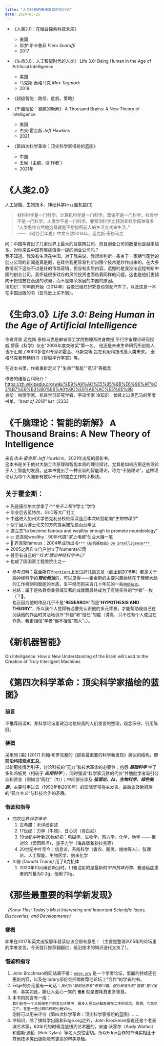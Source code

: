 ```yaml
---
title: "人与科技的未来发展形势讨论"
date: 2024-05-25
---
```


- 《人类2.0：在硅谷探索科技未来》   
    - 美国  
    - 耶罗·斯卡鲁菲 *Piero Scaruffi*    
    - 2017
- 《生命3.0：人工智能时代的人类》 Life 3.0: Being Human in the Age of Artificial Intelligence 
    - 美国
    - 马克斯·泰格马克 *Max Tegmark*
    - 2018
- 《超级智能：路径、危机、策略》  

- 《千脑理论：智能的新解》 A Thousand Brains: A New Theory of Intelligence
    - 美国
    - 杰夫·霍金斯 *Jeff Hawkins*
    - 2021

- 《第四次科学革命：顶尖科学家描绘的蓝图》
    - 中国
    - 王侯（主编，没‘作者’）
    - 2021年


# 《人类2.0》
人工智能、生物技术、神经科学(e.g.脑机接口)
> 材料科学是一门科学。计算机科学是一门科学。营销不是一门科学。社会学不是一门科学。人类学不是一门科学。要预测科学比预测非科学简单得多  
> “人类思维自然地选择就是不想按照前人的生活方式来生活。”   
> —— 《硅谷百年史》中文专访2014年，迈克斯·泰格马克   

问：中国孕育出了几家世界上最大的互联网公司，而且创业公司的数量也是越来越多。对你来说中国有哪些值得一提的创业公司吗？  
我不知道。我没有生活在中国，对于我来说，我很难判断一条关于一家朝气蓬勃的创业公司的新闻是真是假，在硅谷我更容易判断出哪个技术是炒作出来的，在大多数情况下这些不过是好的市场营销，但没有实质内容。遗憾的是我没法远程判断中国的创业公司。我怀疑很多硅谷的风险投资也面临着同样的问题，这也是他们更倾向于把钱放在衰退的欧洲，而不是繁荣发展的中国的原因。  
冷知识：10年前开始（2014年）谷歌已经在研究自动驾驶汽车了。以及这是一本在中国出版的书（亚马逊上买不到）。


# 《生命3.0》*Life 3.0: Being Human in the Age of Artificial Intelligence*
作者背景
迈克斯·泰格马克是麻省理工学院物理系终身教授,平行宇宙理论研究权威,曾获《科学》杂志"2003年度突破奖"第一名。 他还是未来生命研究所创始人,该所汇聚了8000多位AI专家如霍金、马斯克等,旨在利用科技改善人类未来。 泰格马克著有畅销书《穿越平行宇宙》等。  

在这本书里，作者重新定义了"生命""智能""意识"等概念   

作者的维基百科简介：https://zh.wikipedia.org/wiki/%E9%A9%AC%E5%85%8B%E6%96%AF%C2%B7%E6%B3%B0%E6%A0%BC%E9%A9%AC%E5%85%8B  
身份：物理学家、机器学习研究学者、宇宙学家
冷知识：曾经上过奥巴马的年度书单，*"best of 2018" list*（2333


# 《千脑理论：智能的新解》 A Thousand Brains: A New Theory of Intelligence
来自*杰夫·霍金斯 Jeff Hawkins*，2021年出版的最新书。  
这本书是关于他对大脑工作原理和智能本质的理论探讨，尤其是如何应用这些理论于人工智能的发展。这本书提出了一种全新的智能理论，称为“千脑理论”，这种理论认为每个大脑都有数以千计的独立工作的小模块。  
## 关于霍金斯：
-> 先是康奈尔大学拿了个“*电子工程学*学士”学位  
-> 毕业后去英特尔、GriD等大厂打工  
-> 中途进入加州大学伯克利分校继续深造且本次转型朝向“*生物物理学*”  
-> 似乎因为博士论文的方向提案被拒绝而没毕业  
-> 遂立志“to become famous and wealthy enough to promote neurobiology”  
-> 💵 还真就wealthy：90年代搞“*掌上电脑*”创业大赚一笔  
-> 🏅 还真就famous：2004年成功出书[`***《新机器智能》On Intelligence***`](#新机器智能)   
-> 2005之后自立门户创立了Numenta公司  
-> 甚至有自己的“*‘红木’理论神经科学中心*”  
-> 也成了国国家工程院院士之一   
- 参考资料：霍金斯在[`frontiers`](https://loop.frontiersin.org/people/312279/publications)上发过好几篇文章（截止到2018年）都是关于脑神经科学的***理论假设***的，可以见得——霍金斯的主要兴趣始终在于理解大脑的工作机制和智能的本质。生平经历则来自几十年前的一些[`网络杂志`](https://pencomputing.com/palm/Pen33/hawkins1.html)。  
- 总结：属于是依靠商业领域显著的成就而最终成为了有钱任性的“学者”一枚（？🤔。  
也正因为他的作品几乎不是“**RESEARCH**”而是“**HYPOTHESIS AND THEORY**”，所以我个人觉得有必要先认识他的多元背景，才能帮助我自己在阅读他的作品时灵活地调节“怀疑”和“信任”的度（讲真，只不过有个人成见在作祟，我更相信“学者”但不相信“商人”。）。
# 《新机器智能》
On Intelligence: How a New Understanding of the Brain will Lead to the Creation of Truly Intelligent Machines

# 《第四次科学革命：顶尖科学家描绘的蓝图》
### 前言
不推荐阅读❌，某科学论坛里政治地位较高的人们发言的整理，观念保守，引用陈旧。  
### 梗概
采用同 [美] (2017) 约翰·布罗克曼的《那些最重要的科学新发现》类似的结构，即**前沿科技观点汇总**。  
以新冠疫情为引子，讨论科技的“无力”和技术革命的必要性；抱怨 ***基础科学*** 坐了多年冷板凳（相较于 ***应用科学*** ），同时强调“科学家沉默的代价”并勉励学者吸引公众和资金（例如当“网红”（❓））；中间部分涉及 ***弦理论、AI、生物科学、绿色能源***，主要引用过去（1990年到2010年）的国际奖项得主发言。最后谈及新冠后的“孤立主义”与科技合作的矛盾。  
### 借鉴和指导
- 四次世界*科学革命*
    1. 古希腊：未详细讲述
    1. 17世纪：力学（牛顿）、日心说（哥白尼）
    1. 19世纪中叶到20世纪初：电磁学、生物学、热力学、化学、地学 —— 相对论（爱因斯坦）、量子力学（海森堡和狄拉克等）
    1. 20世纪中叶至今：信息论、系统科学（香农、图灵、维纳等人）、弦理论、人工智能、生物医学、纳米化学
- 川普 *(Donald Trump)* 用了8克抗体
    1. 2020年10月确诊新冠时，川普注射的是最新的*中和抗体药物*，普通癌症患者的剂量为0.2g，他用了8g。

# 《那些最重要的科学新发现》
*（Know This: Today’s Most Interesting and Important Scientific Ideas, Discoveries, and Developments）*
### 梗概
如果在2017年英文出版那年就读应该会很有意思！（主要是整理2015年的论坛里的学者发言，今天就只推荐翻翻过，前沿技术的知识迭代太快了）。   
### 借鉴和指导
1. John Brockman的网站满不错：[`edge.org`](https://www.edge.org/conversations) 是一个学者论坛，里面的持续还在更新内容，以及在library部份会捆绑推荐他论坛上“合作”的学者的书。
1. Edge的介绍里有一句话：*`我们对‘聪明地思考’颇有兴趣，但对标准化的‘智慧’意兴阑珊。`* 事实如此，能让人会心一笑的 **`信息`** 就是要耗费更多智慧。
1. 本书的前言有一段：  
        ```
        我们处在一个大规模生产的文化环境中，很多人把自己都束缚在二手的观念、思想、与意见之中，甚至一些公知和权威也是如此。
        ```  
    刚好可以用来评价《第四次科学革命：顶尖科学家描绘的蓝图》……
1. 冷知识，除了搞科学出版和Edge.org之外，John Brockman据说还是个老表演艺术家，60年代的时候混迹纽约艺术圈的，安迪·沃霍尔（Andy Warhol）和鲍勃·迪伦（Bob Dylan）等名人交往密切。所以Edge合作的书确实相比于其他技术类出版物能有更高的审美基础。
